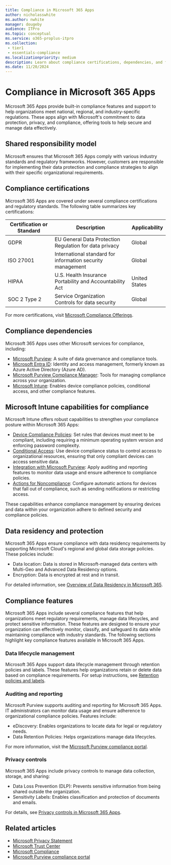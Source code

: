 ```yaml
---
title: Compliance in Microsoft 365 Apps
author: nicholasswhite
ms.author: nwhite
manager: dougeby
audience: ITPro
ms.topic: conceptual
ms.service: o365-proplus-itpro
ms.collection: 
 - tier1
 - essentials-compliance
ms.localizationpriority: medium
description: Learn about compliance certifications, dependencies, and features in Microsoft 365 Apps supporting data protection and regulatory requirements.
ms.date: 11/20/2024
---
```


# Compliance in Microsoft 365 Apps

Microsoft 365 Apps provide built-in compliance features and support to help organizations meet national, regional, and industry-specific regulations. These apps align with Microsoft's commitment to data protection, privacy, and compliance, offering tools to help secure and manage data effectively.

## Shared responsibility model

Microsoft ensures that Microsoft 365 Apps comply with various industry standards and regulatory frameworks. However, customers are responsible for implementing their data protection and compliance strategies to align with their specific organizational requirements.

## Compliance certifications

Microsoft 365 Apps are covered under several compliance certifications and regulatory standards. The following table summarizes key certifications:

| Certification or Standard | Description | Applicability |
|---------------------------|-------------|---------------|
| GDPR                      | EU General Data Protection Regulation for data privacy | Global |
| ISO 27001                 | International standard for information security management | Global |
| HIPAA                     | U.S. Health Insurance Portability and Accountability Act | United States |
| SOC 2 Type 2              | Service Organization Controls for data security | Global |

For more certifications, visit [Microsoft Compliance Offerings](/compliance/regulatory/offering-home).

## Compliance dependencies

Microsoft 365 Apps uses other Microsoft services for compliance, including:

- [Microsoft Purview](/purview/purview): A suite of data governance and compliance tools.
- [Microsoft Entra ID](/entra/fundamentals/whatis): Identity and access management, formerly known as Azure Active Directory (Azure AD).
- [Microsoft Purview Compliance Manager](/purview/compliance-manager): Tools for managing compliance across your organization.
- [Microsoft Intune](/mem): Enables device compliance policies, conditional access, and other compliance features.

## Microsoft Intune capabilities for compliance

Microsoft Intune offers robust capabilities to strengthen your compliance posture within Microsoft 365 Apps:

- [Device Compliance Policies](/mem/intune/protect/device-compliance-get-started): Set rules that devices must meet to be compliant, including requiring a minimum operating system version and enforcing password complexity.
- [Conditional Access](/mem/intune/protect/conditional-access): Use device compliance status to control access to organizational resources, ensuring that only compliant devices can access sensitive data.
- [Integration with Microsoft Purview](/mem/intune/protect/device-protect): Apply auditing and reporting features to monitor data usage and ensure adherence to compliance policies.
- [Actions for Noncompliance](/mem/intune/protect/actions-for-noncompliance): Configure automatic actions for devices that fall out of compliance, such as sending notifications or restricting access.

These capabilities enhance compliance management by ensuring devices and data within your organization adhere to defined security and compliance policies.

## Data residency and protection

Microsoft 365 Apps ensure compliance with data residency requirements by supporting Microsoft Cloud's regional and global data storage policies. These policies include:

- Data location: Data is stored in Microsoft-managed data centers with Multi-Geo and Advanced Data Residency options.
- Encryption: Data is encrypted at rest and in transit.

For detailed information, see [Overview of Data Residency in Microsoft 365](/microsoft-365/enterprise/m365-dr-overview#overview-of-data-residency).

## Compliance features

Microsoft 365 Apps include several compliance features that help organizations meet regulatory requirements, manage data lifecycles, and protect sensitive information. These features are designed to ensure your organization can effectively monitor, classify, and safeguard its data while maintaining compliance with industry standards. The following sections highlight key compliance features available in Microsoft 365 Apps.

### Data lifecycle management

Microsoft 365 Apps support data lifecycle management through retention policies and labels. These features help organizations retain or delete data based on compliance requirements. For setup instructions, see [Retention policies and labels](/microsoft-365/compliance/retention).

### Auditing and reporting

Microsoft Purview supports auditing and reporting for Microsoft 365 Apps. IT administrators can monitor data usage and ensure adherence to organizational compliance policies. Features include:

- eDiscovery: Enables organizations to locate data for legal or regulatory needs.
- Data Retention Policies: Helps organizations manage data lifecycles.

For more information, visit the [Microsoft Purview compliance portal](/compliance).

### Privacy controls

Microsoft 365 Apps include privacy controls to manage data collection, storage, and sharing:

- Data Loss Prevention (DLP): Prevents sensitive information from being shared outside the organization.
- Sensitivity Labels: Enables classification and protection of documents and emails.

For details, see [Privacy controls in Microsoft 365 Apps](/deployoffice/privacy/overview-privacy-controls).

## Related articles

- [Microsoft Privacy Statement](https://privacy.microsoft.com/privacystatement)
- [Microsoft Trust Center](https://www.microsoft.com/trust-center)
- [Microsoft Compliance](/compliance)
- [Microsoft Purview compliance portal](https://compliance.microsoft.com)
